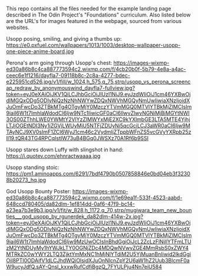This repo contains all the files needed for the example landing page described in The Odin Project's "Foundations" curriculum. Also listed below are the URL's for images featured in the webpage, sourced from various websites.

Usopp posing, smiling, and giving a thumbs up: https://e0.pxfuel.com/wallpapers/1013/1003/desktop-wallpaper-usopp-one-piece-anime-board.jpg

Perona's arm going through Usopp's chest: https://images-wixmp-ed30a86b8c4ca887773594c2.wixmp.com/f/4cb20b0f-5b79-4e8a-a4ac-ceec6e1f1216/dayfla7-09118b8c-2c8a-4277-bdec-e225951cd526.jpg/v1/fill/w_1024,h_575,q_75,strp/usopp_vs_perona_screencap_redraw_by_anonymouswind_dayfla7-fullview.jpg?token=eyJ0eXAiOiJKV1QiLCJhbGciOiJIUzI1NiJ9.eyJzdWIiOiJ1cm46YXBwOjdlMGQxODg5ODIyNjQzNzNhNWYwZDQxNWVhMGQyNmUwIiwiaXNzIjoidXJuOmFwcDo3ZTBkMTg4OTgyMjY0MzczYTVmMGQ0MTVlYTBkMjZlMCIsIm9iaiI6W1t7ImhlaWdodCI6Ijw9NTc1IiwicGF0aCI6IlwvZlwvNGNiMjBiMGYtNWI3OS00ZThhLWE0YWMtY2VlYzZlMWYxMjE2XC9kYXlmbGE3LTA5MTE4YjhjLTJjOGEtNDI3Ny1iZGVjLWUyMjU5NTFjZDUyNi5qcGciLCJ3aWR0aCI6Ijw9MTAyNCJ9XV0sImF1ZCI6WyJ1cm46c2VydmljZTppbWFnZS5vcGVyYXRpb25zIl19.tQR43TG4RPCqIstIW73uB4BGq0JWSXz70A1Rf6b9SSI

Usopp stares down Luffy with slingshot in hand: https://i.quotev.com/ehnractwaaaa.jpg 

Usopp standing stoic: https://pm1.aminoapps.com/6291/7bdf4790b0507858846e0bd04eb3f32308b20273_hq.jpg

God Usopp Bounty Poster: https://images-wixmp-ed30a86b8c4ca887773594c2.wixmp.com/f/1e69ea1f-533f-4523-aabd-648ccd780405/da82dlm-1ef814dd-0af6-47f9-bc14-a23ea7b3e9b3.jpg/v1/fit/w_828,h_1172,q_70,strp/mugiwara_team_new_bounties___god_usopp_by_rgunerdek_da82dlm-414w-2x.jpg?token=eyJ0eXAiOiJKV1QiLCJhbGciOiJIUzI1NiJ9.eyJzdWIiOiJ1cm46YXBwOjdlMGQxODg5ODIyNjQzNzNhNWYwZDQxNWVhMGQyNmUwIiwiaXNzIjoidXJuOmFwcDo3ZTBkMTg4OTgyMjY0MzczYTVmMGQ0MTVlYTBkMjZlMCIsIm9iaiI6W1t7ImhlaWdodCI6Ijw9MzUwOCIsInBhdGgiOiJcL2ZcLzFlNjllYTFmLTUzM2YtNDUyMy1hYWJkLTY0OGNjZDc4MDQwNVwvZGE4MmRsbS0xZWY4MTRkZC0wYWY2LTQ3ZjktYmMxNC1hMjNlYTdiM2U5YjMuanBnIiwid2lkdGgiOiI8PTI0ODAifV1dLCJhdWQiOlsidXJuOnNlcnZpY2U6aW1hZ2Uub3BlcmF0aW9ucyJdfQ.sAY-Qnsl_kxxwRufCdfiBgzQ_7FYULPju4Nn7eiU584
